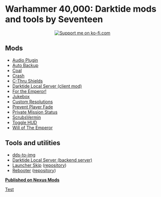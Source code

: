 # Warhammer 40,000: Darktide mods and tools by Seventeen

<p align="center">
	<a href="https://ko-fi.com/ronvoluted">
		<img alt="Support me on ko-fi.com" src="https://ko-fi.com/img/githubbutton_sm.svg">
	</a>
</p>

## Mods
- [Audio Plugin](https://www.nexusmods.com/warhammer40kdarktide/mods/196)
- [Auto Backup](https://www.nexusmods.com/warhammer40kdarktide/mods/170)
- [Coal](https://www.nexusmods.com/warhammer40kdarktide/mods/273)
- [Crash](https://www.nexusmods.com/warhammer40kdarktide/mods/118)
- [C-Thru Shields](https://www.nexusmods.com/warhammer40kdarktide/mods/229)
- [Darktide Local Server (client mod)](https://www.nexusmods.com/warhammer40kdarktide/mods/211)
- [For the Emperor!](https://www.nexusmods.com/warhammer40kdarktide/mods/135)
- [Jukebox](https://www.nexusmods.com/warhammer40kdarktide/mods/269)
- [Custom Resolutions](https://www.nexusmods.com/warhammer40kdarktide/mods/130)
- [Prevent Player Fade](https://www.nexusmods.com/warhammer40kdarktide/mods/159)
- [Private Mission Status](https://www.nexusmods.com/warhammer40kdarktide/mods/134)
- [ScrubsVermin](https://www.nexusmods.com/warhammer40kdarktide/mods/261)
- [Toggle HUD](https://www.nexusmods.com/warhammer40kdarktide/mods/165)
- [Will of The Emperor](https://www.nexusmods.com/warhammer40kdarktide/mods/179)

## Tools and utilities
- [dds-to-img](https://github.com/ronvoluted/dds-to-img)
- [Darktide Local Server (backend server)](https://github.com/ronvoluted/darktide-local-server)
- [Launcher Skip](https://www.nexusmods.com/warhammer40kdarktide/mods/131) ([repository](https://github.com/ronvoluted/darktide-launcher-skip))
- [Rebooter](https://www.nexusmods.com/warhammer40kdarktide/mods/128) ([repository](https://github.com/ronvoluted/darktide-rebooter))

**[Published on Nexus Mods](https://nexusmods.com/users/305701?tab=user+files)**

[Test](ScrubsVermin/ScrubsVermin.mod)
